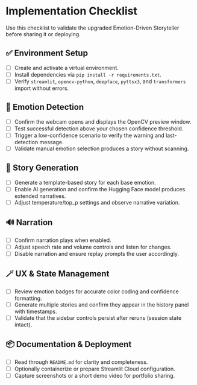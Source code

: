 # Implementation Checklist

Use this checklist to validate the upgraded Emotion-Driven Storyteller before sharing it or deploying.

## ✅ Environment Setup
- [ ] Create and activate a virtual environment.
- [ ] Install dependencies via `pip install -r requirements.txt`.
- [ ] Verify `streamlit`, `opencv-python`, `deepface`, `pyttsx3`, and `transformers` import without errors.

## 🎥 Emotion Detection
- [ ] Confirm the webcam opens and displays the OpenCV preview window.
- [ ] Test successful detection above your chosen confidence threshold.
- [ ] Trigger a low-confidence scenario to verify the warning and last-detection message.
- [ ] Validate manual emotion selection produces a story without scanning.

## 📖 Story Generation
- [ ] Generate a template-based story for each base emotion.
- [ ] Enable AI generation and confirm the Hugging Face model produces extended narratives.
- [ ] Adjust temperature/top_p settings and observe narrative variation.

## 🔊 Narration
- [ ] Confirm narration plays when enabled.
- [ ] Adjust speech rate and volume controls and listen for changes.
- [ ] Disable narration and ensure replay prompts the user accordingly.

## 🪄 UX & State Management
- [ ] Review emotion badges for accurate color coding and confidence formatting.
- [ ] Generate multiple stories and confirm they appear in the history panel with timestamps.
- [ ] Validate that the sidebar controls persist after reruns (session state intact).

## 📦 Documentation & Deployment
- [ ] Read through `README.md` for clarity and completeness.
- [ ] Optionally containerize or prepare Streamlit Cloud configuration.
- [ ] Capture screenshots or a short demo video for portfolio sharing.

